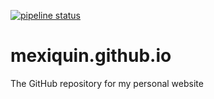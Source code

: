 [![pipeline status](https://gitlab.com/mexiquin/qjasper.com/badges/master/pipeline.svg)](https://gitlab.com/mexiquin/qjasper.com/-/commits/master)
# mexiquin.github.io
The GitHub repository for my personal website
